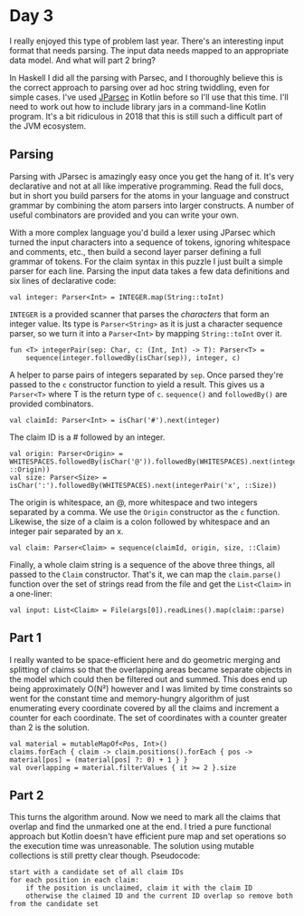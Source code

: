# Day 3
I really enjoyed this type of problem last year. There's an interesting input
format that needs parsing. The input data needs mapped to an appropriate data
model. And what will part 2 bring?

In Haskell I did all the parsing with Parsec, and I thoroughly believe this
is the correct approach to parsing over ad hoc string twiddling, even for simple
cases. I've used [JParsec](https://github.com/jparsec/jparsec) in Kotlin before
so I'll use that this time. I'll need to work out how to include library jars
in a command-line Kotlin program. It's a bit ridiculous in 2018 that this is
still such a difficult part of the JVM ecosystem.

## Parsing

Parsing with JParsec is amazingly easy once you get the hang of it. It's very
declarative and not at all like imperative programming. Read the full docs, but
in short you build parsers for the atoms in your language and construct grammar
by combining the atom parsers into larger constructs. A number of useful
combinators are provided and you can write your own.

With a more complex language you'd build a lexer using JParsec which turned the
input characters into a sequence of tokens, ignoring whitespace and comments,
etc., then build a second layer parser defining a full grammar of tokens. For
the claim syntax in this puzzle I just built a simple parser for each line.
Parsing the input data takes a few data definitions and six lines of declarative
code:
```
val integer: Parser<Int> = INTEGER.map(String::toInt)
```
`INTEGER` is a provided scanner that parses the *characters* that form an integer
value. Its type is `Parser<String>` as it is just a character sequence parser,
so we turn it into a `Parser<Int>` by mapping `String::toInt` over it.

```
fun <T> integerPair(sep: Char, c: (Int, Int) -> T): Parser<T> =  
    sequence(integer.followedBy(isChar(sep)), integer, c)
```
A helper to parse pairs of integers separated by `sep`. Once parsed they're passed
to the `c` constructor function to yield a result. This gives us a `Parser<T>` 
where T is the return type of `c`. `sequence()` and `followedBy()` are provided
combinators.

```
val claimId: Parser<Int> = isChar('#').next(integer)
```
The claim ID is a # followed by an integer.

```
val origin: Parser<Origin> = WHITESPACES.followedBy(isChar('@')).followedBy(WHITESPACES).next(integerPair(',', ::Origin))
val size: Parser<Size> = isChar(':').followedBy(WHITESPACES).next(integerPair('x', ::Size))
```
The origin is whitespace, an @, more whitespace and two integers separated by a comma.
We use the `Origin` constructor as the `c` function. Likewise, the size of a claim
is a colon followed by whitespace and an integer pair separated by an x.

```
val claim: Parser<Claim> = sequence(claimId, origin, size, ::Claim)
```
Finally, a whole claim string is a sequence of the above three things, all passed
to the `Claim` constructor. That's it, we can map the `claim.parse()` function
over the set of strings read from the file and get the `List<Claim>` in a one-liner:

```
val input: List<Claim> = File(args[0]).readLines().map(claim::parse)
```

## Part 1
I really wanted to be space-efficient here and do geometric merging and splitting
of claims so that the overlapping areas became separate objects in the model which
could then be filtered out and summed. This does end up being approximately O(N²) 
however and I was limited by time constraints so went for the constant time and
memory-hungry algorithm of just enumerating every coordinate covered by all the
claims and increment a counter for each coordinate. The set of coordinates with
a counter greater than 2 is the solution.

```
val material = mutableMapOf<Pos, Int>()
claims.forEach { claim -> claim.positions().forEach { pos -> material[pos] = (material[pos] ?: 0) + 1 } }
val overlapping = material.filterValues { it >= 2 }.size
```

## Part 2
This turns the algorithm around. Now we need to mark all the claims that overlap
and find the unmarked one at the end. I tried a pure functional approach but 
Kotlin doesn't have efficient pure map and set operations so the execution time was
unreasonable. The solution using mutable collections is still pretty clear though.
Pseudocode:
```
start with a candidate set of all claim IDs
for each position in each claim:
    if the position is unclaimed, claim it with the claim ID
    otherwise the claimed ID and the current ID overlap so remove both from the candidate set
```
